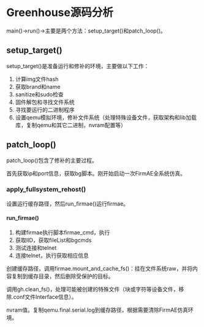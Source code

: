 # Greenhouse源码分析

main()->run()->主要是两个方法：setup_target()和patch_loop()。

## setup_target()
setup_target()是准备运行和修补的环境，主要做以下工作：

1. 计算img文件hash
2. 获取brand和name
3. sanitize和sudo检查
4. 固件解包和寻找文件系统
5. 寻找要运行的二进制程序
6. 设置qemu模拟环境，修补文件系统（处理特殊设备文件，获取架构和lib加载库，复制qemu和其它二进制，nvram配置等）

## patch_loop()
patch_loop()包含了修补的主要过程。

首先获取ip和port信息，获取bg脚本。刚开始启动一次FirmAE全系统仿真。

### apply_fullsystem_rehost()
设置运行缓存路径，然后run_firmae()运行firmae。

#### run_firmae()
1. 构建firmae执行脚本firmae_cmd，执行
2. 获取IID，获取fileList和bgcmds
3. 测试连接和telnet
4. 连接telnet，执行获取相应信息

创建缓存路径，调用firmae.mount_and_cache_fs()：挂在文件系统raw，并将内容复制到缓存目录，然后删除受保护的目标。

调用gh.clean_fs()，处理可能被创建的特殊文件（块或字符等设备文件，移除.conf文件Interface信息）。

nvram值。复制qemu.final.serial.log到缓存路径，根据需要清除FirmAE仿真环境。









